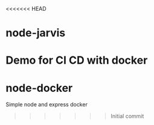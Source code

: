 <<<<<<< HEAD
# node-jarvis
Demo for CI CD with docker
=======
# node-docker
Simple node and express docker 
>>>>>>> Initial commit
